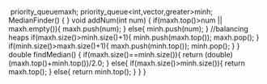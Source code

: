 ​
priority_queue<int>maxh;
priority_queue<int,vector<int>,greater<int>>minh;
MedianFinder() {
}
void addNum(int num) {
if(maxh.top()>num || maxh.empty()){
maxh.push(num);
}
else{
minh.push(num);
}
//balancing heaps
if(maxh.size()>minh.size()+1){
minh.push(maxh.top());
maxh.pop();
}
if(minh.size()>maxh.size()+1){
maxh.push(minh.top());
minh.pop();
}
}
double findMedian() {
if(maxh.size()==minh.size()){
return (double)(maxh.top()+minh.top())/2.0;
}
else{
if(maxh.size()>minh.size()){
return maxh.top();
}
else{
return minh.top();
}
}
}